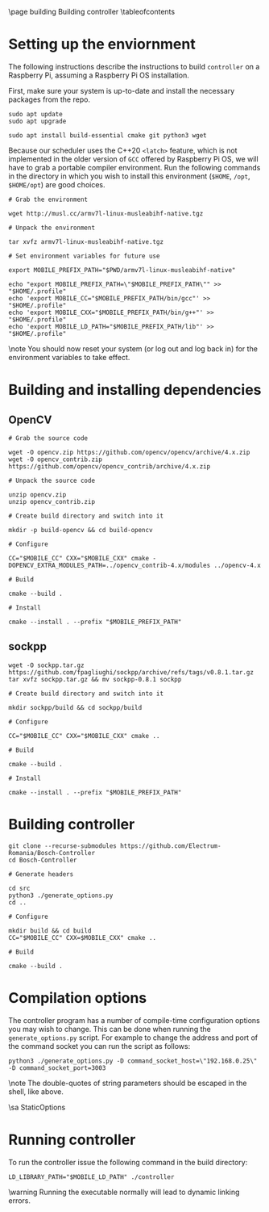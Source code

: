 \page building Building controller
\tableofcontents

# Setting up the enviornment

The following instructions describe the instructions to build `controller` on a Raspberry Pi, assuming a
Raspberry Pi OS installation.

First, make sure your system is up-to-date and install the necessary packages from the repo.

```shell
sudo apt update
sudo apt upgrade

sudo apt install build-essential cmake git python3 wget
```

Because our scheduler uses the C++20 `<latch>` feature, which is not implemented in the older version of `GCC` offered
by Raspberry Pi OS, we will have to grab a portable compiler environment. Run the following commands in the directory
in which you wish to install this environment (`$HOME`, `/opt`, `$HOME/opt`) are good choices.

```shell
# Grab the environment

wget http://musl.cc/armv7l-linux-musleabihf-native.tgz

# Unpack the environment

tar xvfz armv7l-linux-musleabihf-native.tgz

# Set environment variables for future use

export MOBILE_PREFIX_PATH="$PWD/armv7l-linux-musleabihf-native"

echo "export MOBILE_PREFIX_PATH=\"$MOBILE_PREFIX_PATH\"" >> "$HOME/.profile"
echo 'export MOBILE_CC="$MOBILE_PREFIX_PATH/bin/gcc"' >> "$HOME/.profile"
echo 'export MOBILE_CXX="$MOBILE_PREFIX_PATH/bin/g++"' >> "$HOME/.profile"
echo 'export MOBILE_LD_PATH="$MOBILE_PREFIX_PATH/lib"' >> "$HOME/.profile"
```

\note You should now reset your system (or log out and log back in) for the environment variables to take effect.

# Building and installing dependencies

## OpenCV

```shell
# Grab the source code

wget -O opencv.zip https://github.com/opencv/opencv/archive/4.x.zip
wget -O opencv_contrib.zip https://github.com/opencv/opencv_contrib/archive/4.x.zip

# Unpack the source code

unzip opencv.zip
unzip opencv_contrib.zip

# Create build directory and switch into it

mkdir -p build-opencv && cd build-opencv

# Configure

CC="$MOBILE_CC" CXX="$MOBILE_CXX" cmake -DOPENCV_EXTRA_MODULES_PATH=../opencv_contrib-4.x/modules ../opencv-4.x

# Build

cmake --build .

# Install

cmake --install . --prefix "$MOBILE_PREFIX_PATH"
```

## sockpp

```shell
wget -O sockpp.tar.gz https://github.com/fpagliughi/sockpp/archive/refs/tags/v0.8.1.tar.gz
tar xvfz sockpp.tar.gz && mv sockpp-0.8.1 sockpp

# Create build directory and switch into it

mkdir sockpp/build && cd sockpp/build

# Configure

CC="$MOBILE_CC" CXX="$MOBILE_CXX" cmake ..

# Build

cmake --build .

# Install

cmake --install . --prefix "$MOBILE_PREFIX_PATH"
```

# Building controller

```shell
git clone --recurse-submodules https://github.com/Electrum-Romania/Bosch-Controller
cd Bosch-Controller

# Generate headers

cd src
python3 ./generate_options.py
cd ..

# Configure

mkdir build && cd build
CC="$MOBILE_CC" CXX=$MOBILE_CXX" cmake ..

# Build

cmake --build .
```

# Compilation options

The controller program has a number of compile-time configuration options you may wish to change. This can be done
when running the `generate_options.py` script. For example to change the address and port of the command socket you can
run the script as follows:

```shell
python3 ./generate_options.py -D command_socket_host=\"192.168.0.25\" -D command_socket_port=3003
```

\note The double-quotes of string parameters should be escaped in the shell, like above.

\sa StaticOptions

# Running controller

To run the controller issue the following command in the build directory:

```shell
LD_LIBRARY_PATH="$MOBILE_LD_PATH" ./controller
```

\warning Running the executable normally will lead to dynamic linking errors.
